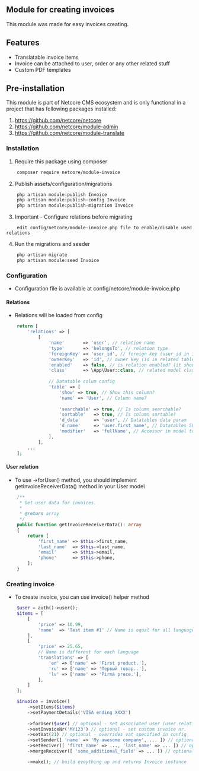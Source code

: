 ## Module for creating invoices
This module was made for easy invoices creating.

## Features

- Translatable invoice items
- Invoice can be attached to user, order or any other related stuff
- Custom PDF templates

## Pre-installation

This module is part of Netcore CMS ecosystem and is only functional in a project that has following packages installed:

1. https://github.com/netcore/netcore
2. https://github.com/netcore/module-admin
3. https://github.com/netcore/module-translate

### Installation

 1. Require this package using composer
```bash
    composer require netcore/module-invoice
```

 2. Publish assets/configuration/migrations
```bash
    php artisan module:publish Invoice
    php artisan module:publish-config Invoice
    php artisan module:publish-migration Invoice
```

 3. Important - Configure relations before migrating
```text
    edit config/netcore/module-invoice.php file to enable/disable used relations
```

 4. Run the migrations and seeder
```bash 
    php artisan migrate
    php artisan module:seed Invoice
```

### Configuration

 - Configuration file is available at config/netcore/module-invoice.php

#### Relations

- Relations will be loaded from config
```php
    return [
        'relations' => [
            [
                'name'       => 'user', // relation name
                'type'       => 'belongsTo', // relation type
                'foreignKey' => 'user_id', // foreign key (user_id in invoices table in this case)
                'ownerKey'   => 'id', // owner key (id in related table in this case)
                'enabled'    => false, // is relation enabled? (it should be enable when migrating)
                'class'      => \App\User::class, // related model class
    
                // Datatable colum config
                'table' => [
                    'show' => true, // Show this column?
                    'name' => 'User', // Column name?
    
                    'searchable' => true, // Is column searchable?
                    'sortable'   => true, // Is column sortable?
                    'd_data'     => 'user', // Datatables data param
                    'd_name'     => 'user.first_name', // Datatables SQL field param
                    'modifier'   => 'fullName', // Accessor in model to format display format
                ],
            ],
        ...
    ];
```

#### User relation

- To use ->forUser() method, you should implement getInvoiceReceiverData() method in your User model
```php 
    /**
     * Get user data for invoices.
     *
     * @return array
     */
    public function getInvoiceReceiverData(): array
    {
        return [
            'first_name' => $this->first_name,
            'last_name'  => $this->last_name,
            'email'      => $this->email,
            'phone'      => $this->phone,
        ];
    }
```

### Creating invoice

- To create invoice, you can use invoice() helper method
```php 
    $user = auth()->user();
    $items = [
        [
            'price' => 10.99,
            'name'  => 'Test item #1' // Name is equal for all languages 
        ],
        [
            'price' => 25.65,
            // Name is different for each language
            'translations' => [
                'en' => ['name' => 'First product.'],                    
                'ru' => ['name' => 'Первый товар..'],         
                'lv' => ['name' => 'Pirmā prece.'],
            ],
        ]
    ];

    $invoice = invoice()
        ->setItems($items)
        ->setPaymentDetails('VISA ending XXXX')
        
        ->forUser($user) // optional - set associated user (user relation should be enabled and configured)
        ->setInvoiceNr('MY123') // optional - set custom invoice nr.
        ->setVat(21) // optional - overrides vat specified in config
        ->setSender([ 'name' => 'My awesome company', ... ]) // optional - overrides sender data specified in config
        ->setReciver([ 'first_name' => ..., 'last_name' => ... ]) // optional - overrides receiver data
        ->mergeReceiver([ 'some_additional_field' => ... ]) // optional - use if you need to add some extra receiver data

        ->make(); // build eveything up and returns Invoice instance
```
